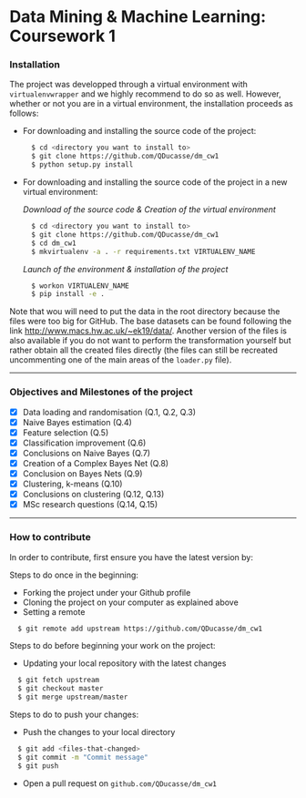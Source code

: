 # Data Mining & Machine Learning: Coursework 1

### Installation

The project was developped through a virtual environment with `virtualenvwrapper`
and we highly recommend to do so as well. However, whether or not you are in a
virtual environment, the installation proceeds as follows:

* For downloading and installing the source code of the project:

  ```bash
    $ cd <directory you want to install to>
    $ git clone https://github.com/QDucasse/dm_cw1
    $ python setup.py install
  ```
* For downloading and installing the source code of the project in a new virtual environment:  

  *Download of the source code & Creation of the virtual environment*
  ```bash
    $ cd <directory you want to install to>
    $ git clone https://github.com/QDucasse/dm_cw1
    $ cd dm_cw1
    $ mkvirtualenv -a . -r requirements.txt VIRTUALENV_NAME
  ```
  *Launch of the environment & installation of the project*
  ```bash
    $ workon VIRTUALENV_NAME
    $ pip install -e .
  ```

Note that wou will need to put the data in the root directory because the files
were too big for GitHub. The base datasets can be found following the link
http://www.macs.hw.ac.uk/~ek19/data/. Another version of the files is also
available if you do not want to perform the transformation yourself but rather
obtain all the created files directly (the files can still be recreated uncommenting
one of the main areas of the `loader.py` file).

  ---

  ### Objectives and Milestones of the project

  - [X] Data loading and randomisation (Q.1, Q.2, Q.3)
  - [X] Naive Bayes estimation (Q.4)
  - [X] Feature selection (Q.5)
  - [X] Classification improvement (Q.6)
  - [X] Conclusions on Naive Bayes (Q.7)
  - [X] Creation of a Complex Bayes Net (Q.8)
  - [X] Conclusion on Bayes Nets (Q.9)
  - [X] Clustering, k-means (Q.10)
  - [X] Conclusions on clustering (Q.12, Q.13)
  - [X] MSc research questions (Q.14, Q.15)

  ---

### How to contribute

In order to contribute, first ensure you have the latest version by:

Steps to do once in the beginning:
* Forking the project under your Github profile
* Cloning the project on your computer as explained above
* Setting a remote
```bash
  $ git remote add upstream https://github.com/QDucasse/dm_cw1
```

Steps to do before beginning your work on the project:
* Updating your local repository with the latest changes
```bash
  $ git fetch upstream
  $ git checkout master
  $ git merge upstream/master
```

Steps to do to push your changes:
* Push the changes to your local directory
```bash
  $ git add <files-that-changed>
  $ git commit -m "Commit message"
  $ git push
```
* Open a pull request on `github.com/QDucasse/dm_cw1`
